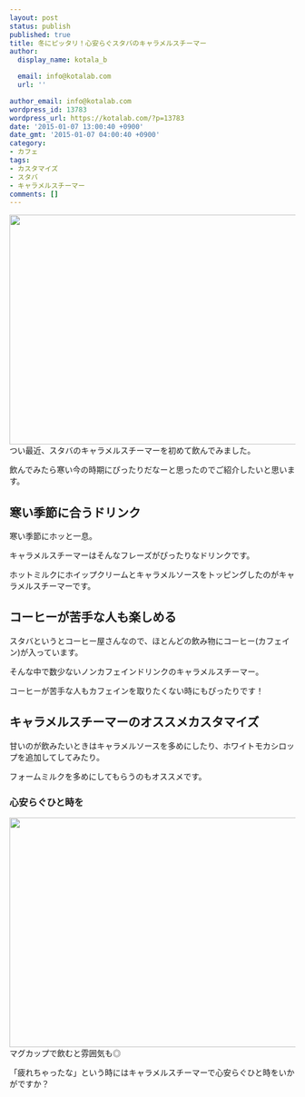 ```yaml
---
layout: post
status: publish
published: true
title: 冬にピッタリ！心安らぐスタバのキャラメルスチーマー
author:
  display_name: kotala_b

  email: info@kotalab.com
  url: ''

author_email: info@kotalab.com
wordpress_id: 13783
wordpress_url: https://kotalab.com/?p=13783
date: '2015-01-07 13:00:40 +0900'
date_gmt: '2015-01-07 04:00:40 +0900'
category:
- カフェ
tags:
- カスタマイズ
- スタバ
- キャラメルスチーマー
comments: []
---
```

<p><img alt="" src="https://kotalab.com/wp-content/uploads/slooProImg_20150107130037.jpg" width="720" height="405" class="slooProImg" /><br />
つい最近、スタバのキャラメルスチーマーを初めて飲んでみました。</p>
<p>飲んでみたら寒い今の時期にぴったりだなーと思ったのでご紹介したいと思います。<br />
<!--more--></p>
<h2>寒い季節に合うドリンク</h2>
<p>寒い季節にホッと一息。</p>
<p>キャラメルスチーマーはそんなフレーズがぴったりなドリンクです。</p>
<p>ホットミルクにホイップクリームとキャラメルソースをトッピングしたのがキャラメルスチーマーです。</p>
<h2>コーヒーが苦手な人も楽しめる</h2>
<p>スタバというとコーヒー屋さんなので、ほとんどの飲み物にコーヒー(カフェイン)が入っています。</p>
<p>そんな中で数少ないノンカフェインドリンクのキャラメルスチーマー。</p>
<p><span class="b">コーヒーが苦手な人もカフェインを取りたくない時にもぴったりです！</span></p>
<h2>キャラメルスチーマーのオススメカスタマイズ</h2>
<p>甘いのが飲みたいときはキャラメルソースを多めにしたり、ホワイトモカシロップを追加してしてみたり。</p>
<p>フォームミルクを多めにしてもらうのもオススメです。</p>
<h3>心安らぐひと時を</h3>
<p><img alt="" src="https://kotalab.com/wp-content/uploads/slooProImg_20150107130035.jpg" width="720" height="405" class="slooProImg" /><br />
マグカップで飲むと雰囲気も◎</p>
<p>「疲れちゃったな」という時にはキャラメルスチーマーで心安らぐひと時をいかがですか？</p>
